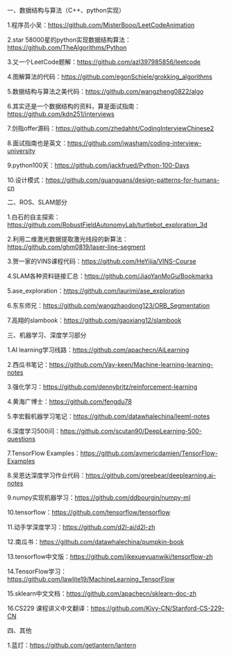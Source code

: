 一、数据结构与算法（C++、python实现）

1.程序员小吴：https://github.com/MisterBooo/LeetCodeAnimation

2.star 58000星的python实现数据结构算法：https://github.com/TheAlgorithms/Python

3.又一个LeetCode题解：https://github.com/azl397985856/leetcode

4.图解算法的代码：https://github.com/egonSchiele/grokking_algorithms

5.数据结构与算法之美代码：https://github.com/wangzheng0822/algo

6.其实还是一个数据结构的资料，算是面试指南：https://github.com/kdn251/interviews

7.剑指offer源码：https://github.com/zhedahht/CodingInterviewChinese2

8.面试指南也是英文：https://github.com/jwasham/coding-interview-university

9.python100天：https://github.com/jackfrued/Python-100-Days

10.设计模式：https://github.com/guanguans/design-patterns-for-humans-cn

二、ROS、SLAM部分

1.白石的自主探索：https://github.com/RobustFieldAutonomyLab/turtlebot_exploration_3d

2.利用二维激光数据提取激光线段的新算法：https://github.com/ghm0819/laser-line-segment

3.贺一家的VINS课程代码：https://github.com/HeYijia/VINS-Course

4.SLAM各种资料链接汇总：https://github.com/JiaoYanMoGu/Bookmarks

5.ase_exploration：https://github.com/laurimi/ase_exploration

6.东东师兄：https://github.com/wangzhaodong123/ORB_Segmentation

7.高翔的slambook：https://github.com/gaoxiang12/slambook

三、机器学习、深度学习部分

1.AI learning学习线路：https://github.com/apachecn/AiLearning

2.西瓜书笔记：https://github.com/Vay-keen/Machine-learning-learning-notes

3.强化学习：https://github.com/dennybritz/reinforcement-learning

4.黄海广博士：https://github.com/fengdu78

5.李宏毅机器学习笔记：https://github.com/datawhalechina/leeml-notes

6.深度学习500问：https://github.com/scutan90/DeepLearning-500-questions

7.TensorFlow Examples：https://github.com/aymericdamien/TensorFlow-Examples

8.吴恩达深度学习作业代码：https://github.com/greebear/deeplearning.ai-notes

9.numpy实现机器学习：https://github.com/ddbourgin/numpy-ml

10.tensorflow：https://github.com/tensorflow/tensorflow

11.动手学深度学习：https://github.com/d2l-ai/d2l-zh

12.南瓜书：https://github.com/datawhalechina/pumpkin-book

13.tensorflow中文版：https://github.com/jikexueyuanwiki/tensorflow-zh

14.TensorFlow学习：https://github.com/lawlite19/MachineLearning_TensorFlow

15.sklearn中文文档：https://github.com/apachecn/sklearn-doc-zh

16.CS229 课程讲义中文翻译：https://github.com/Kivy-CN/Stanford-CS-229-CN

四、其他

1.蓝灯：https://github.com/getlantern/lantern
